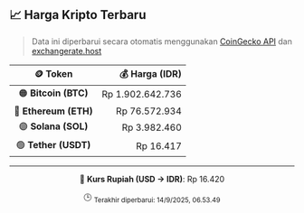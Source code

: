 

<!-- HARGA_KRIPTO -->
## 📈 Harga Kripto Terbaru

> Data ini diperbarui secara otomatis menggunakan [CoinGecko API](https://www.coingecko.com/) dan [exchangerate.host](https://exchangerate.host/)

<div align="center">

| 🪙 Token | 💰 Harga (IDR) |
|:------:|---------------:|
| 🟠 **Bitcoin (BTC)**   | Rp 1.902.642.736 |
| 🔵 **Ethereum (ETH)**  | Rp 76.572.934 |
| 🟣 **Solana (SOL)**    | Rp 3.982.460 |
| 🟢 **Tether (USDT)**   | Rp 16.417 |

---

💱 **Kurs Rupiah (USD → IDR)**: Rp 16.420

🕒 <sub>Terakhir diperbarui: 14/9/2025, 06.53.49</sub>

</div>
<!-- /HARGA_KRIPTO -->